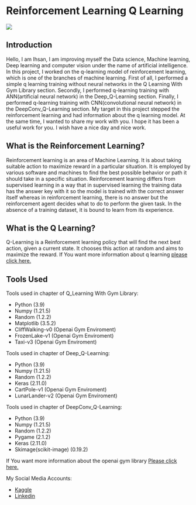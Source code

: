 # Reinforcement Learning Q Learning
![](https://devindeep.com/wp-content/uploads/2021/02/mathworks-reinforcement-learning-fig1-543.jpg)

## Introduction
<p>
  Hello, I am Ihsan, I am improving myself the Data science, Machine learning, Deep learning and computer vision under the name of artificial intelligence. In this project, I worked on the q-learning model of reinforcement learning, which is one of the branches of machine learning. First of all, I performed a simple q learning training without neural networks in the Q Learning With Gym Library section. Secondly, I performed q-learning training with ANN(artificial neural network) in the Deep_Q-Learning section. Finally, I performed q-learning training with CNN(convolutional neural network) in the DeepConv_Q-Learning section. My target in this project stepped the reinforcement learning and had information about the q learning model. At the same time, I wanted to share my work with you. I hope it has been a useful work for you. I wish have a nice day and nice work.
</p>

## What is the Reinforcement Learning?
<p>
  Reinforcement learning is an area of Machine Learning. It is about taking suitable action to maximize reward in a particular situation. It is employed by various software and machines to find the best possible behavior or path it should take in a specific situation. Reinforcement learning differs from supervised learning in a way that in supervised learning the training data has the answer key with it so the model is trained with the correct answer itself whereas in reinforcement learning, there is no answer but the reinforcement agent decides what to do to perform the given task. In the absence of a training dataset, it is bound to learn from its experience. 
</p>

## What is the Q Learning?
  Q-Learning is a Reinforcement learning policy that will find the next best action, given a current state. It chooses this action at random and aims to maximize the reward. If You want more information about q learning [please click here.](https://www.simplilearn.com/tutorials/machine-learning-tutorial/what-is-q-learning#what_is_qlearning)


## Tools Used

Tools used in chapter of Q_Learning With Gym Library:
- Python (3.9)
- Numpy (1.21.5)
- Random (1.2.2)
- Matplotlib (3.5.2)
- CliffWalking-v0 (Openai Gym Enviroment)
- FrozenLake-v1 (Openai Gym Enviroment)
- Taxi-v3 (Openai Gym Enviroment)

Tools used in chapter of Deep_Q-Learning:
- Python (3.9)
- Numpy (1.21.5)
- Random (1.2.2)
- Keras (2.11.0)
- CartPole-v1 (Openai Gym Enviroment)
- LunarLander-v2 (Openai Gym Enviroment)

Tools used in chapter of DeepConv_Q-Learning:
- Python (3.9)
- Numpy (1.21.5)
- Random (1.2.2)
- Pygame (2.1.2)
- Keras (2.11.0)
- Skimage(scikit-image) (0.19.2)

If You want more information about the openai gym library [Please click here.](https://www.gymlibrary.dev/)

My Social Media Accounts:
- [Kaggle](https://www.kaggle.com/ihsncnkz)
- [Linkedin](https://www.linkedin.com/in/ihsan-cenk%C4%B1z-b070a7154/)
